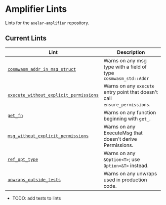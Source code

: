 # Amplifier Lints

Lints for the `axelar-amplifier` repository.

## Current Lints

| Lint | Description |
|------|-------------|
| [`cosmwasm_addr_in_msg_struct`](./cosmwasm_addr_in_msg_struct) | Warns on any msg type with a field of type `cosmwasm_std::Addr` |
| [`execute_without_explicit_permissions`](./execute_without_explicit_permissions/) | Warns on any `execute` entry point that doesn't call `ensure_permissions`. |
| [`get_fn`](./amplifier-lints/get_fn) | Warns on any function beginning with `get_`. |
| [`msg_without_explicit_permissions`](./msg_without_explicit_permissions) | Warns on any ExecuteMsg that doesn't derive Permissions. |
| [`ref_opt_type`](./amplifier-lints/ref_opt_type) | Warns on any `&Option<T>`; use `Option<&T>` instead. |
| [`unwraps_outside_tests`](./amplifier-lints/unwraps_outside_tests) | Warns on any unwraps used in production code. |

- TODO: add tests to lints
